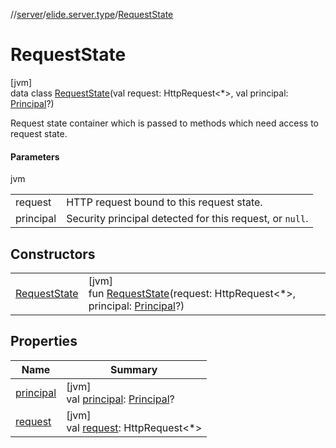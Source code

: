 //[server](../../../index.md)/[elide.server.type](../index.md)/[RequestState](index.md)

# RequestState

[jvm]\
data class [RequestState](index.md)(val request: HttpRequest&lt;*&gt;, val principal: [Principal](https://docs.oracle.com/javase/8/docs/api/java/security/Principal.html)?)

Request state container which is passed to methods which need access to request state.

#### Parameters

jvm

| | |
|---|---|
| request | HTTP request bound to this request state. |
| principal | Security principal detected for this request, or `null`. |

## Constructors

| | |
|---|---|
| [RequestState](-request-state.md) | [jvm]<br>fun [RequestState](-request-state.md)(request: HttpRequest&lt;*&gt;, principal: [Principal](https://docs.oracle.com/javase/8/docs/api/java/security/Principal.html)?) |

## Properties

| Name | Summary |
|---|---|
| [principal](principal.md) | [jvm]<br>val [principal](principal.md): [Principal](https://docs.oracle.com/javase/8/docs/api/java/security/Principal.html)? |
| [request](request.md) | [jvm]<br>val [request](request.md): HttpRequest&lt;*&gt; |
